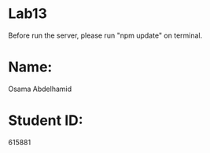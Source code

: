 # Lab13
Before run the server, please run  "npm update" on terminal.
# Name:
Osama Abdelhamid
# Student ID:
615881
